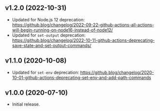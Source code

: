 ## v1.2.0 (2022-10-31)

* Updated for Node.js 12 deprecation:
  https://github.blog/changelog/2022-09-22-github-actions-all-actions-will-begin-running-on-node16-instead-of-node12/
* Updated for `set-output` deprecation:
  https://github.blog/changelog/2022-10-11-github-actions-deprecating-save-state-and-set-output-commands/

## v1.1.0 (2020-10-08)

* Updated for `set-env` deprecation:
  https://github.blog/changelog/2020-10-01-github-actions-deprecating-set-env-and-add-path-commands

## v1.0.0 (2020-07-10)

* Initial release.
